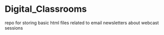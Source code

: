 # Digital_Classrooms
repo for storing basic html files related to email newsletters about webcast sessions
